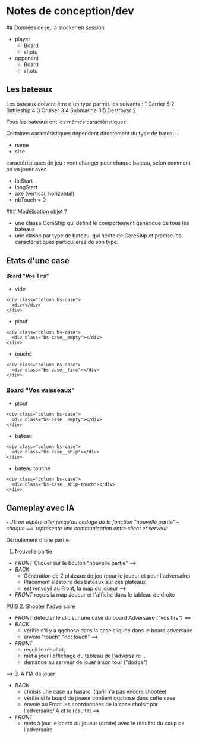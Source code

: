 # Notes de conception/dev

## Données de jeu à stocker en session
- player
  - Board
  - shots
- opponent
  - Board
  - shots


## Les bateaux
Les bateaux doivent être d'un type parmis les suivants :
1	Carrier	5
2	Battleship	4
3	Cruiser	3
4	Submarine	3
5	Destroyer	2


Tous les bateaux ont les mêmes caractéristiques :

Certaines caractéristiques dépendent directement du type de bateau :
- name
- size

caractéristiques de jeu : vont changer pour chaque bateau, selon comment on va jouer avec
- latStart
- longStart
- axe (vertical, horizontal)
- nbTouch = 0

### Modélisation objet ?
- une classe CoreShip qui définit le comportement générique de tous les bateaux
- une classe par type de bateau, qui hérite de CoreShip et précise les caractéristiques particulières de son type.



## Etats d'une case

#### Board "Vos Tirs"
- vide
```
<div class="column bs-case">
  <div></div>
</div>
```

- plouf
```
<div class="column bs-case">
  <div class="bs-case__empty"></div>
</div>
```

- touché
```
<div class="column bs-case">
  <div class="bs-case__fire"></div>
</div>
```

### Board "Vos vaisseaux"
- plouf
```
<div class="column bs-case">
  <div class="bs-case__empty"></div>
</div>
```

- bateau
```
<div class="column bs-case">
  <div class="bs-case__ship"></div>
</div>
```

- bateau touché
```
<div class="column bs-case">
  <div class="bs-case__ship-touch"></div>
</div>
```


## Gameplay avec IA
_- J1: on espère aller jusqu'au codage de la fonction "nouvelle partie"_
_- chaque `==>` représente une communication entre client et serveur_


Déroulement d'une partie :

1. Nouvelle partie
- *FRONT* Cliquer sur le bouton "nouvelle partie"
==>
- *BACK*
  - Génération de 2 plateaux de jeu (pour le joueur et pour l'adversaire)
  - Placement aléatoire des bateaux sur ces plateaux
  - est renvoyé au Front, la map du joueur
==>
- *FRONT* reçois la map Joueur et l'affiche dans le tableau de droite

PUIS
2. Shooter l'adversaire
- *FRONT* détecter le clic sur une case du board Adversaire ("vos tirs")
==>
- *BACK*
  - vérifie s'il y a qqchose dans la case cliquée dans le board adversaire
  - envoie "touch" "not touch"
==>
- *FRONT*
  - reçoit le résultat,
  - met à jour l'affichage du tableau de l'adversaire
  ...
  - demande au serveur de jouer à son tour ("dodge")

==>
3. A l'IA de jouer
- *BACK*
  - choisis une case au hasard, (qu'il n'a pas encore shootée)
  - vérifie si la board du joueur contient qqchose dans cette case
  - envoie au Front les coordonnées de la case choisir par l'adversaire/IA et le résultat
==>
- *FRONT*
  - mets à jour le board du joueur (droite) avec le résultat du coup de l'adversaire
